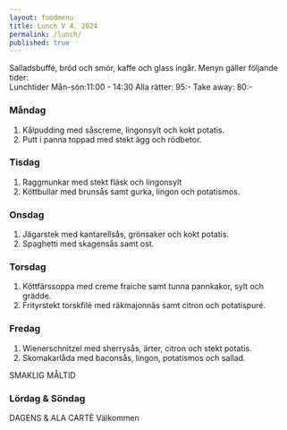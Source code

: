 ```yaml
---
layout: foodmenu
title: Lunch V 4. 2024
permalink: /lunch/
published: true
---
```

Salladsbuffé, bröd och smör, kaffe och glass ingår.
Menyn gäller följande tider:  
Lunchtider  Mån-sön:11:00 - 14:30
Alla rätter: 95:- Take away: 80:-
                                
### Måndag

1. Kålpudding med såscreme, lingonsylt och kokt potatis.
2. Putt i panna toppad med stekt ägg och rödbetor.

### Tisdag

1. Raggmunkar med stekt fläsk och lingonsylt
2. Köttbullar med brunsås samt gurka, lingon och potatismos.

### Onsdag

1. Jägarstek med kantarellsås, grönsaker och kokt potatis.
2. Spaghetti med skagensås samt ost.

### Torsdag

1. Köttfärssoppa med creme fraiche samt tunna pannkakor, sylt och grädde. 
2. Frityrstekt torskfilé med räkmajonnäs samt citron och potatispuré.

### Fredag  

1. Wienerschnitzel med sherrysås, ärter, citron och stekt potatis.
2. Skomakarlåda med baconsås, lingon, potatismos och sallad. 


SMAKLIG MÅLTID
  
### Lördag & Söndag 
    
DAGENS & ALA CARTÈ
Välkommen
    
       
    

   
    
   
     
